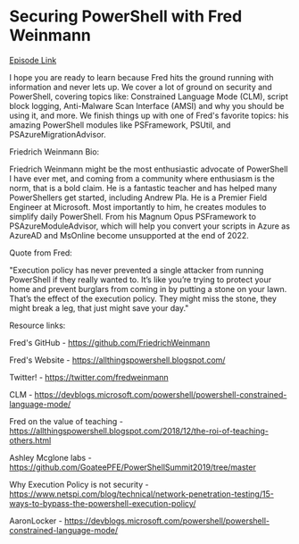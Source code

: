 # Securing PowerShell with Fred Weinmann

[Episode Link](https://powershellpodcast.podbean.com/e/securing-powershell-with-fred-weinmann/)

I hope you are ready to learn because Fred hits the ground running with information and never lets up. We cover a lot of ground on security and PowerShell, covering topics like: Constrained Language Mode (CLM), script block logging, Anti-Malware Scan Interface (AMSI) and why you should be using it, and more. We finish things up with one of Fred's favorite topics: his amazing PowerShell modules like PSFramework, PSUtil, and PSAzureMigrationAdvisor.

Friedrich Weinmann Bio:

Friedrich Weinmann might be the most enthusiastic advocate of PowerShell I have ever met, and coming from a community where enthusiasm is the norm, that is a bold claim. He is a fantastic teacher and has helped many PowerShellers get started, including Andrew Pla. He is a Premier Field Engineer at Microsoft. Most importantly to him, he creates modules to simplify daily PowerShell. From his Magnum Opus PSFramework to PSAzureModuleAdvisor, which will help you convert your scripts in Azure as AzureAD and MsOnline become unsupported at the end of 2022.

Quote from Fred:

"Execution policy has never prevented a single attacker from running PowerShell if they really wanted to. It’s like you’re trying to protect your home and prevent burglars from coming in by putting a stone on your lawn. That’s the effect of the execution policy. They might miss the stone, they might break a leg, that just might save your day."

Resource links:

Fred's GitHub - https://github.com/FriedrichWeinmann

Fred's Website - https://allthingspowershell.blogspot.com/

Twitter! - https://twitter.com/fredweinmann

CLM - https://devblogs.microsoft.com/powershell/powershell-constrained-language-mode/

Fred on the value of teaching - https://allthingspowershell.blogspot.com/2018/12/the-roi-of-teaching-others.html

Ashley Mcglone labs - https://github.com/GoateePFE/PowerShellSummit2019/tree/master

Why Execution Policy is not security - https://www.netspi.com/blog/technical/network-penetration-testing/15-ways-to-bypass-the-powershell-execution-policy/

AaronLocker - https://devblogs.microsoft.com/powershell/powershell-constrained-language-mode/